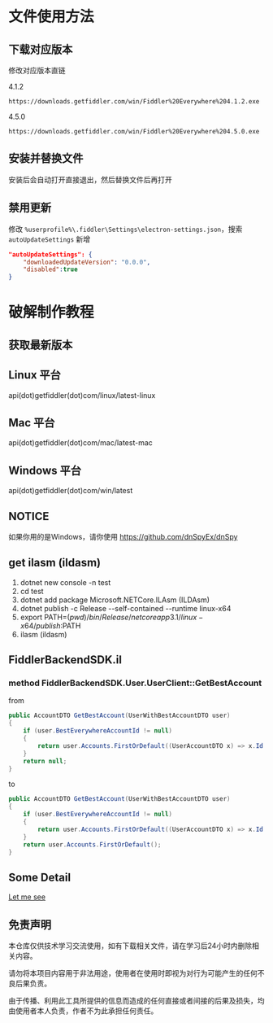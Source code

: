 # 文件使用方法

## 下载对应版本

修改对应版本直链

4.1.2

```
https://downloads.getfiddler.com/win/Fiddler%20Everywhere%204.1.2.exe
```

4.5.0

```
https://downloads.getfiddler.com/win/Fiddler%20Everywhere%204.5.0.exe
```

## 安装并替换文件

安装后会自动打开直接退出，然后替换文件后再打开

## 禁用更新

修改 `%userprofile%\.fiddler\Settings\electron-settings.json`，搜索 `autoUpdateSettings` 新增
```json
"autoUpdateSettings": {
    "downloadedUpdateVersion": "0.0.0",
    "disabled":true
}
```

# 破解制作教程

## 获取最新版本

## Linux 平台
api(dot)getfiddler(dot)com/linux/latest-linux

## Mac 平台
api(dot)getfiddler(dot)com/mac/latest-mac

## Windows 平台
api(dot)getfiddler(dot)com/win/latest

## NOTICE

如果你用的是Windows，请你使用 https://github.com/dnSpyEx/dnSpy
## get ilasm (ildasm)

1. dotnet new console -n test
2. cd test
3. dotnet add package Microsoft.NETCore.ILAsm (ILDAsm)
4. dotnet publish -c Release --self-contained --runtime linux-x64
5. export PATH=$(pwd)/bin/Release/netcoreapp3.1/linux-x64/publish:$PATH
6. ilasm (ildasm)

## FiddlerBackendSDK.il

### method FiddlerBackendSDK.User.UserClient::GetBestAccount

from
```c#
public AccountDTO GetBestAccount(UserWithBestAccountDTO user)
{
	if (user.BestEverywhereAccountId != null)
	{
		return user.Accounts.FirstOrDefault((UserAccountDTO x) => x.Id == user.BestEverywhereAccountId.Value);
	}
	return null;
}
```
to
```c#
public AccountDTO GetBestAccount(UserWithBestAccountDTO user)
{
	if (user.BestEverywhereAccountId != null)
	{
		return user.Accounts.FirstOrDefault((UserAccountDTO x) => x.Id == user.BestEverywhereAccountId.Value);
	}
	return user.Accounts.FirstOrDefault();
}
```

## Some Detail

[Let me see](./DETAIL.MD)
	
## 免责声明
	
本仓库仅供技术学习交流使用，如有下载相关文件，请在学习后24小时内删除相关内容。

请勿将本项目内容用于非法用途，使用者在使用时即视为对行为可能产生的任何不良后果负责。
	
由于传播、利用此工具所提供的信息而造成的任何直接或者间接的后果及损失，均由使用者本人负责，作者不为此承担任何责任。
